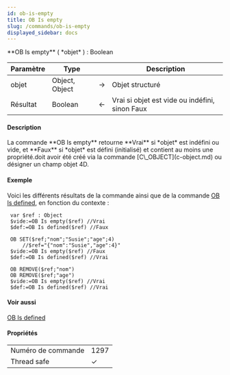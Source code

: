 ```yaml
---
id: ob-is-empty
title: OB Is empty
slug: /commands/ob-is-empty
displayed_sidebar: docs
---
```


<!--REF #_command_.OB Is empty.Syntax-->**OB Is empty** ( *objet* ) : Boolean<!-- END REF-->
<!--REF #_command_.OB Is empty.Params-->
| Paramètre | Type |  | Description |
| --- | --- | --- | --- |
| objet | Object, Object | &#8594;  | Objet structuré |
| Résultat | Boolean | &#8592; | Vrai si objet est vide ou indéfini, sinon Faux |

<!-- END REF-->

#### Description 

<!--REF #_command_.OB Is empty.Summary-->La commande **OB Is empty** retourne **Vrai** si *objet* est indéfini ou vide, et **Faux** si *objet* est défini (initialisé) et contient au moins une propriété.<!-- END REF-->doit avoir été créé via la commande [C\_OBJECT](c-object.md) ou désigner un champ objet 4D.

#### Exemple 

Voici les différents résultats de la commande ainsi que de la commande [OB Is defined](ob-is-defined.md), en fonction du contexte :

```4d
 var $ref : Object
 $vide:=OB Is empty($ref) //Vrai
 $def:=OB Is defined($ref) //Faux
 
 OB SET($ref;"nom";"Susie";"age";4)
     //$ref="{"nom":"Susie","age":4}"
 $vide:=OB Is empty($ref) //Faux
 $def:=OB Is defined($ref) //Vrai
 
 OB REMOVE($ref;"nom")
 OB REMOVE($ref;"age")
 $vide:=OB Is empty($ref) //Vrai
 $def:=OB Is defined($ref) //Vrai
```

#### Voir aussi 

[OB Is defined](ob-is-defined.md)  

#### Propriétés

|  |  |
| --- | --- |
| Numéro de commande | 1297 |
| Thread safe | &check; |


